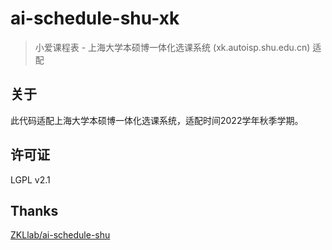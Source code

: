 # ai-schedule-shu-xk

> 小爱课程表 - 上海大学本硕博一体化选课系统 (xk.autoisp.shu.edu.cn) 适配

## 关于

此代码适配上海大学本硕博一体化选课系统，适配时间2022学年秋季学期。

## 许可证

LGPL v2.1

## Thanks
[ZKLlab/ai-schedule-shu](https://github.com/ZKLlab/ai-schedule-shu)

